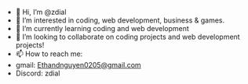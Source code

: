 - 👋 Hi, I’m @zdial
- 👀 I’m interested in coding, web development, business & games.
- 🌱 I’m currently learning coding and web development
- 💞️ I’m looking to collaborate on coding projects and web development projects!
- 📫 How to reach me:
- gmail: Ethandnguyen0205@gmail.com
- Discord: zdial
